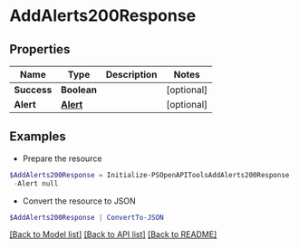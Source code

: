 # AddAlerts200Response
## Properties

Name | Type | Description | Notes
------------ | ------------- | ------------- | -------------
**Success** | **Boolean** |  | [optional] 
**Alert** | [**Alert**](Alert.md) |  | [optional] 

## Examples

- Prepare the resource
```powershell
$AddAlerts200Response = Initialize-PSOpenAPIToolsAddAlerts200Response  -Success null `
 -Alert null
```

- Convert the resource to JSON
```powershell
$AddAlerts200Response | ConvertTo-JSON
```

[[Back to Model list]](../README.md#documentation-for-models) [[Back to API list]](../README.md#documentation-for-api-endpoints) [[Back to README]](../README.md)


